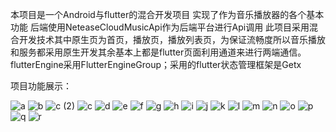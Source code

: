 本项目是一个Android与flutter的混合开发项目
实现了作为音乐播放器的各个基本功能
后端使用NeteaseCloudMusicApi作为后端平台进行Api调用
此项目采用混合开发技术其中原生页为首页，播放页，播放列表页，为保证流畅度所以音乐播放和服务都采用原生开发其余基本上都是flutter页面利用通道来进行两端通信。
flutterEngine采用FlutterEngineGroup；采用的flutter状态管理框架是Getx

项目功能展示：

![a](https://github.com/Pass11223344/MusicPlayerApp/assets/138595065/87f2dfa3-f77d-4338-80dd-06efdb375a0b)
![b](https://github.com/Pass11223344/MusicPlayerApp/assets/138595065/41e21eb6-d908-406a-9c34-148c9c643ac7)
![c (2)](https://github.com/Pass11223344/MusicPlayerApp/assets/138595065/9a875bae-e8af-448d-9706-92e549f9f0c7)
![c](https://github.com/Pass11223344/MusicPlayerApp/assets/138595065/397b2f01-5538-41d3-85e8-e54819c2096c)
![d](https://github.com/Pass11223344/MusicPlayerApp/assets/138595065/6b8e1d82-8d2e-4627-87a2-c47c1d94419f)
![e](https://github.com/Pass11223344/MusicPlayerApp/assets/138595065/5aac2823-b28d-4a0a-9c5c-27da98607dd2)
![f](https://github.com/Pass11223344/MusicPlayerApp/assets/138595065/b5b46244-4b9e-4b3f-82c4-28986dc18e73)
![g](https://github.com/Pass11223344/MusicPlayerApp/assets/138595065/ad1ff71e-512f-477f-82a2-38b4ed169911)
![h](https://github.com/Pass11223344/MusicPlayerApp/assets/138595065/083a2d3a-99fa-4388-9f30-db9fb38a1043)
![i](https://github.com/Pass11223344/MusicPlayerApp/assets/138595065/bbe8e5ca-f21b-42ea-bd70-1f276137bfb8)
![j](https://github.com/Pass11223344/MusicPlayerApp/assets/138595065/bf73e11d-309d-4f19-9347-3fdc5c418402)
![k](https://github.com/Pass11223344/MusicPlayerApp/assets/138595065/3d9e90cd-fccf-4b49-a30b-6528728084e6)
![l](https://github.com/Pass11223344/MusicPlayerApp/assets/138595065/a3181181-3c1b-44bd-90c3-087aa67a927e)
![m](https://github.com/Pass11223344/MusicPlayerApp/assets/138595065/066581be-65c8-4041-9c0a-10d5eb89f7f4)
![n](https://github.com/Pass11223344/MusicPlayerApp/assets/138595065/db3ae9c5-c5a7-408f-b118-e3b00fb55af9)
![o](https://github.com/Pass11223344/MusicPlayerApp/assets/138595065/e2ac554b-cf2c-46a4-82dc-5a0acff4142d)
![p](https://github.com/Pass11223344/MusicPlayerApp/assets/138595065/33d81df6-fff0-444a-bb18-675431a86a54)
![q](https://github.com/Pass11223344/MusicPlayerApp/assets/138595065/452c9795-1b5b-42ae-a6d9-6dc708bb2523)
![r](https://github.com/Pass11223344/MusicPlayerApp/assets/138595065/676bab69-216f-47c2-8f3f-275ae6e32654)



